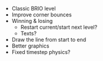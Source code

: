 - Classic BRIO level
- Improve corner bounces
- Winning & losing
    - Restart current/start next level?
    - Texts?
- Draw the line from start to end
- Better graphics
- Fixed timestep physics?